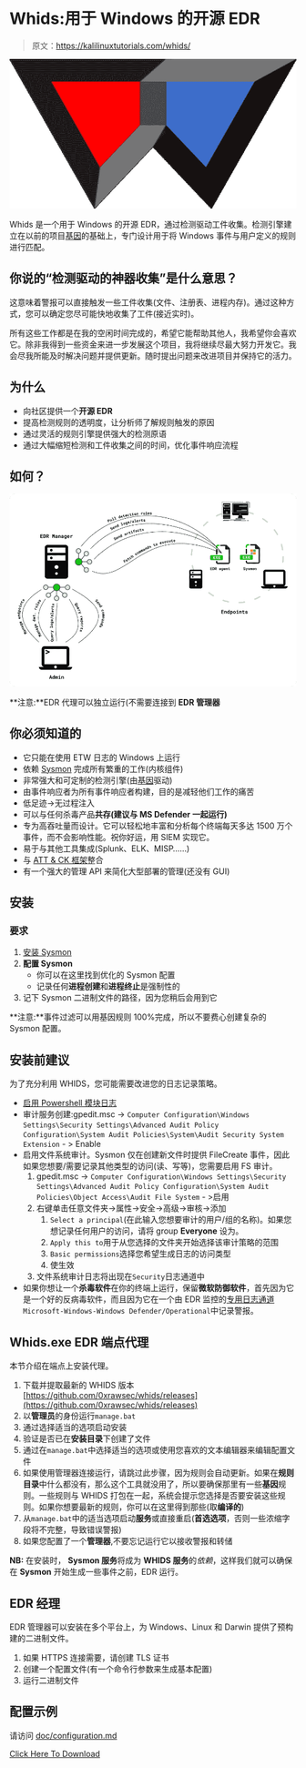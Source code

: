 # Whids:用于 Windows 的开源 EDR

> 原文：<https://kalilinuxtutorials.com/whids/>

[![](img//b3c07d91223ffa30793ffabe7f4df7bf.png)](https://blogger.googleusercontent.com/img/b/R29vZ2xl/AVvXsEi2urF1S0OvBE6IzkjQZrzZn55_aysRK-SZZcjnhCxQr0ZHwpjuhDWb9SOzrl-OyWciQk0k8qqfSO5-0tpIuObDLrZJd_0M7nsBL0tkRcYUyMEprJENKJe3T6HXWXehtzEmipbNbBagYuuq-CUuIQIi-M3mHmp9g1JFOyDu8go8AGQv8wsUt6nDj76_/s728/whids.png)

Whids 是一个用于 Windows 的开源 EDR，通过检测驱动工件收集。检测引擎建立在以前的项目[基因](https://github.com/0xrawsec/gene)的基础上，专门设计用于将 Windows 事件与用户定义的规则进行匹配。

## 你说的“检测驱动的神器收集”是什么意思？

这意味着警报可以直接触发一些工件收集(文件、注册表、进程内存)。通过这种方式，您可以确定您尽可能快地收集了工件(接近实时)。

所有这些工作都是在我的空闲时间完成的，希望它能帮助其他人，我希望你会喜欢它。除非我得到一些资金来进一步发展这个项目，我将继续尽最大努力开发它。我会尽我所能及时解决问题并提供更新。随时提出问题来改进项目并保持它的活力。

## 为什么

*   向社区提供一个**开源 EDR**
*   提高检测规则的透明度，让分析师了解规则触发的原因
*   通过灵活的规则引擎提供强大的检测原语
*   通过大幅缩短检测和工件收集之间的时间，优化事件响应流程

## 如何？

![](img//706dfb5b46c0f5a982a411a90bc176bd.png)

**注意:**EDR 代理可以独立运行(不需要连接到 **EDR 管理器**

## 你必须知道的

*   它只能在使用 ETW 日志的 Windows 上运行
*   依赖 [Sysmon](https://docs.microsoft.com/en-us/sysinternals/downloads/sysmon) 完成所有繁重的工作(内核组件)
*   非常强大和可定制的检测引擎(由[基因](https://github.com/0xrawsec/gene)驱动)
*   由事件响应者为所有事件响应者构建，目的是减轻他们工作的痛苦
*   低足迹->无过程注入
*   可以与任何杀毒产品**共存(建议与 **MS Defender** 一起运行)**
*   专为高吞吐量而设计。它可以轻松地丰富和分析每个终端每天多达 1500 万个事件，而不会影响性能。祝你好运，用 SIEM 实现它。
*   易于与其他工具集成(Splunk、ELK、MISP……)
*   与 [ATT & CK 框架](https://attack.mitre.org/)整合
*   有一个强大的管理 API 来简化大型部署的管理(还没有 GUI)

## 安装

### 要求

1.  [安装 Sysmon](https://docs.microsoft.com/en-us/sysinternals/downloads/sysmon)
2.  **配置 Sysmon**
    *   你可以在这里找到优化的 Sysmon 配置
    *   记录任何**进程创建**和**进程终止**是强制性的
3.  记下 Sysmon 二进制文件的路径，因为您稍后会用到它

**注意:**事件过滤可以用基因规则 100%完成，所以不要费心创建复杂的 Sysmon 配置。

## 安装前建议

为了充分利用 WHIDS，您可能需要改进您的日志记录策略。

*   [启用 Powershell 模块日志](https://www.fireeye.com/blog/threat-research/2016/02/greater_visibilityt.html)
*   审计服务创建:gpedit.msc -> `Computer Configuration\Windows Settings\Security Settings\Advanced Audit Policy Configuration\System Audit Policies\System\Audit Security System Extension` - > Enable
*   启用文件系统审计。Sysmon 仅在创建新文件时提供 FileCreate 事件，因此如果您想要/需要记录其他类型的访问(读、写等)，您需要启用 FS 审计。
    1.  gpedit.msc -> `Computer Configuration\Windows Settings\Security Settings\Advanced Audit Policy Configuration\System Audit Policies\Object Access\Audit File System` - >启用
    2.  右键单击任意文件夹->属性->安全->高级->审核->添加
        1.  `Select a principal`(在此输入您想要审计的用户/组的名称)。如果您想记录任何用户的访问，请将 group **Everyone** 设为。
        2.  `Apply this to`用于从您选择的文件夹开始选择该审计策略的范围
        3.  `Basic permissions`选择您希望生成日志的访问类型
        4.  使生效
    3.  文件系统审计日志将出现在`Security`日志通道中
*   如果你想让一个**杀毒软件**在你的终端上运行，保留**微软防御软件**，首先因为它是一个好的反病毒软件，而且因为它在一个由 EDR 监控的[专用日志通道](https://docs.microsoft.com/en-us/windows/security/threat-protection/windows-defender-antivirus/troubleshoot-windows-defender-antivirus#windows-defender-av-ids) `Microsoft-Windows-Windows Defender/Operational`中记录警报。

## Whids.exe EDR 端点代理

本节介绍在端点上安装代理。

1.  下载并提取最新的 WHIDS 版本[https://github.com/0xrawsec/whids/releases](https://github.com/0xrawsec/whids/releases)
2.  以**管理员**的身份运行`manage.bat`
3.  通过选择适当的选项启动安装
4.  验证是否已在**安装目录**下创建了文件
5.  通过在`manage.bat`中选择适当的选项或使用您喜欢的文本编辑器来编辑配置文件
6.  如果使用管理器连接运行，请跳过此步骤，因为规则会自动更新。如果在**规则目录**中什么都没有，那么这个工具就没用了，所以要确保那里有一些**基因**规则。一些规则与 WHIDS 打包在一起，系统会提示您选择是否要安装这些规则。如果你想要最新的规则，你可以在这里得到那些(取**编译的**)
7.  从`manage.bat`中的适当选项启动**服务**或直接重启(**首选选项**，否则一些浓缩字段将不完整，导致错误警报)
8.  如果您配置了一个**管理器**,不要忘记运行它以接收警报和转储

**NB:** 在安装时， **Sysmon 服务**将成为 **WHIDS 服务**的*依赖*，这样我们就可以确保在 **Sysmon** 开始生成一些事件之前，EDR 运行。

## EDR 经理

EDR 管理器可以安装在多个平台上，为 Windows、Linux 和 Darwin 提供了预构建的二进制文件。

1.  如果 HTTPS 连接需要，请创建 TLS 证书
2.  创建一个配置文件(有一个命令行参数来生成基本配置)
3.  运行二进制文件

## 配置示例

请访问 [doc/configuration.md](https://github.com/0xrawsec/whids/blob/master/doc/configuration.md)

[Click Here To Download](https://github.com/0xrawsec/whids)